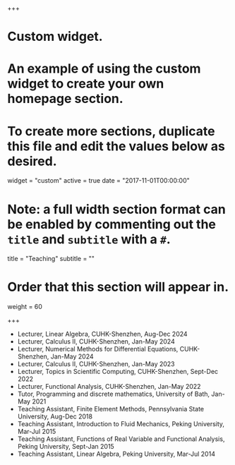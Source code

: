 +++
# Custom widget.
# An example of using the custom widget to create your own homepage section.
# To create more sections, duplicate this file and edit the values below as desired.
widget = "custom"
active = true
date = "2017-11-01T00:00:00"

# Note: a full width section format can be enabled by commenting out the `title` and `subtitle` with a `#`.
title = "Teaching"
subtitle = ""

# Order that this section will appear in.
weight = 60

+++

- Lecturer, Linear Algebra, CUHK-Shenzhen, Aug-Dec 2024
- Lecturer, Calculus II, CUHK-Shenzhen, Jan-May 2024
- Lecturer, Numerical Methods for Differential Equations, CUHK-Shenzhen, Jan-May 2024
- Lecturer, Calculus II, CUHK-Shenzhen, Jan-May 2023
- Lecturer, Topics in Scientific Computing, CUHK-Shenzhen, Sept-Dec 2022
- Lecturer, Functional Analysis, CUHK-Shenzhen, Jan-May 2022
- Tutor, Programming and discrete mathematics, University of Bath, Jan-May 2021
- Teaching Assistant, Finite Element Methods, Pennsylvania State University, Aug-Dec 2018
- Teaching Assistant, Introduction to Fluid Mechanics, Peking University, Mar-Jul 2015
- Teaching Assistant, Functions of Real Variable and Functional Analysis, Peking University, Sept-Jan 2015
- Teaching Assistant, Linear Algebra, Peking University, Mar-Jul 2014


